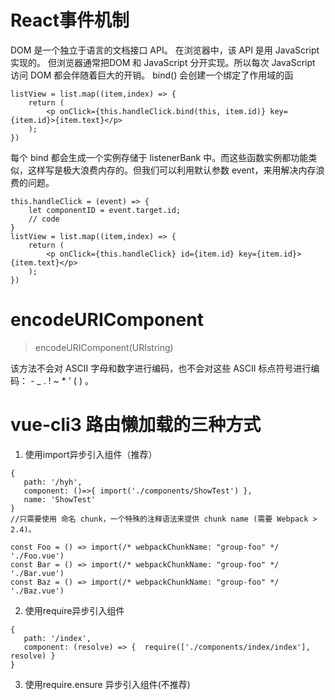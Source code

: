 # React事件机制
DOM 是一个独立于语言的文档接口 API。
在浏览器中，该 API 是用 JavaScript 实现的。
但浏览器通常把DOM 和 JavaScript 分开实现。所以每次 JavaScript 访问 DOM 都会伴随着巨大的开销。
bind() 会创建一个绑定了作用域的函
```
listView = list.map((item,index) => {
    return (
        <p onClick={this.handleClick.bind(this, item.id)} key={item.id}>{item.text}</p>
    );
})
```
每个 bind 都会生成一个实例存储于 listenerBank 中。而这些函数实例都功能类似，这样写是极大浪费内存的。但我们可以利用默认参数 event，来用解决内存浪费的问题。
```
this.handleClick = (event) => {
    let componentID = event.target.id;
    // code
}
listView = list.map((item,index) => {
    return (
        <p onClick={this.handleClick} id={item.id} key={item.id}>{item.text}</p>
    );
})

```
# encodeURIComponent
>encodeURIComponent(URIstring)

该方法不会对 ASCII 字母和数字进行编码，也不会对这些 ASCII 标点符号进行编码： - _ . ! ~ * ' ( ) 。


# vue-cli3 路由懒加载的三种方式
1. 使用import异步引入组件（推荐）
```
{
   path: '/hyh',
   component: ()=>{ import('./components/ShowTest') },
   name: 'ShowTest'
}
//只需要使用 命名 chunk，一个特殊的注释语法来提供 chunk name (需要 Webpack > 2.4)。

const Foo = () => import(/* webpackChunkName: "group-foo" */ './Foo.vue')
const Bar = () => import(/* webpackChunkName: "group-foo" */ './Bar.vue')
const Baz = () => import(/* webpackChunkName: "group-foo" */ './Baz.vue')
```
2. 使用require异步引入组件
```
{
   path: '/index',
   component: (resolve) => {  require(['./components/index/index'], resolve) }
}

```
3. 使用require.ensure 异步引入组件(不推荐)
